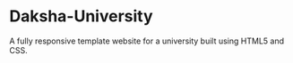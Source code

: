 # Daksha-University
 A fully responsive template website for a university built using HTML5 and CSS.
